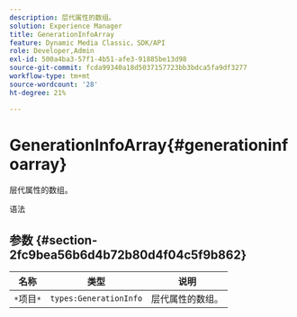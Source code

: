 ```yaml
---
description: 层代属性的数组。
solution: Experience Manager
title: GenerationInfoArray
feature: Dynamic Media Classic，SDK/API
role: Developer,Admin
exl-id: 500a4ba3-57f1-4b51-afe3-91885be13d98
source-git-commit: fcda99340a18d5037157723bb3bdca5fa9df3277
workflow-type: tm+mt
source-wordcount: '28'
ht-degree: 21%

---
```


# GenerationInfoArray{#generationinfoarray}

层代属性的数组。

语法

## 参数 {#section-2fc9bea56b6d4b72b80d4f04c5f9b862}

| 名称 | 类型 | 说明 |
|---|---|---|
| `*`项目`*` | `types:GenerationInfo` | 层代属性的数组。 |
